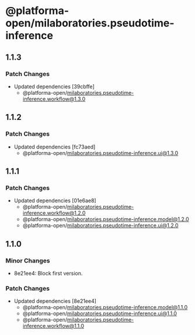 # @platforma-open/milaboratories.pseudotime-inference

## 1.1.3

### Patch Changes

- Updated dependencies [39cbffe]
  - @platforma-open/milaboratories.pseudotime-inference.workflow@1.3.0

## 1.1.2

### Patch Changes

- Updated dependencies [fc73aed]
  - @platforma-open/milaboratories.pseudotime-inference.ui@1.3.0

## 1.1.1

### Patch Changes

- Updated dependencies [01e6ae8]
  - @platforma-open/milaboratories.pseudotime-inference.workflow@1.2.0
  - @platforma-open/milaboratories.pseudotime-inference.model@1.2.0
  - @platforma-open/milaboratories.pseudotime-inference.ui@1.2.0

## 1.1.0

### Minor Changes

- 8e21ee4: Block first version.

### Patch Changes

- Updated dependencies [8e21ee4]
  - @platforma-open/milaboratories.pseudotime-inference.model@1.1.0
  - @platforma-open/milaboratories.pseudotime-inference.ui@1.1.0
  - @platforma-open/milaboratories.pseudotime-inference.workflow@1.1.0
